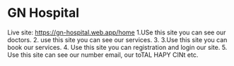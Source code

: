 # GN Hospital
Live site: https://gn-hospital.web.app/home
1.USe this site you can see our doctors.
2. use this site you can see our services.
3. 3.Use this site you can book our services.
4. Use this site you can registration and login our site.
5. Use this site can see our number email, our toTAL HAPY CINt etc.
